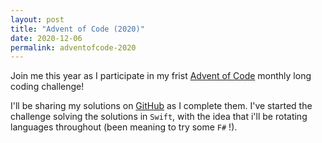 ```yaml
---
layout: post
title: "Advent of Code (2020)"
date: 2020-12-06
permalink: adventofcode-2020
---
```

<!-- ![1.png]({{site.url}}/assets/resources-adventofcode-2020/1.png) -->

Join me this year as I participate in my frist [Advent of Code](adventofcode.com) monthly long coding challenge!

I'll be sharing my solutions on [GitHub](https://github.com/joshspicer/adventofcode2020) as I complete them.  I've started the challenge solving the solutions in `Swift`, with the idea that i'll be rotating languages throughout (been meaning to try some `F#` !).